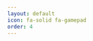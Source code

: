 ```yaml
---
layout: default
icon: fa-solid fa-gamepad
order: 4
---
```


<div id='cube' style="--aspect-ratio:16/9;">
    <script src="https://cdnjs.cloudflare.com/ajax/libs/three.js/r121/three.min.js"></script>
        <div id="param" class="dat-gui">
            <script type="text/javascript" src="/assets/js/playground.js">
        </div>        
    </script>
</div>
